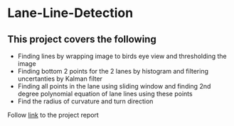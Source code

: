 # Lane-Line-Detection
## This project covers the following
* Finding lines by wrapping image to birds eye view and thresholding the image
* Finding bottom 2 points for the 2 lanes by histogram and filtering uncertanties by Kalman filter
* Finding all points in the lane using sliding window and finding 2nd degree polynomial equation of lane lines using these points
* Find the radius of curvature and turn direction

Follow [link](https://github.com/KrishnaBhatu/Lane-Line-Detection/blob/master/Project2_Report.pdf) to the project report
